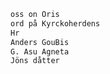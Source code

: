 ```txt linenums="1"
oss on Oris
ord på Kyrckoherdens
Hr
Anders GouBis
G. Asu Agneta
Jöns dåtter
```
